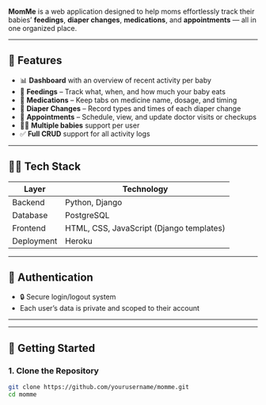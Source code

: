 **MomMe** is a web application designed to help moms effortlessly track their babies’ **feedings**, **diaper changes**, **medications**, and **appointments** — all in one organized place.

---

## 🌟 Features

- 📊 **Dashboard** with an overview of recent activity per baby  
- 🍼 **Feedings** – Track what, when, and how much your baby eats  
- 💊 **Medications** – Keep tabs on medicine name, dosage, and timing  
- 💩 **Diaper Changes** – Record types and times of each diaper change  
- 📅 **Appointments** – Schedule, view, and update doctor visits or checkups  
- 👩‍👧 **Multiple babies** support per user  
- ✅ **Full CRUD** support for all activity logs  

---

## 🧑‍💻 Tech Stack

| Layer        | Technology         |
|--------------|--------------------|
| Backend      | Python, Django     |
| Database     | PostgreSQL         |
| Frontend     | HTML, CSS, JavaScript (Django templates) |
| Deployment   | Heroku  |

---

## 🔐 Authentication

- 🔒 Secure login/logout system
- Each user’s data is private and scoped to their account

---



---

## 🚀 Getting Started

### 1. Clone the Repository

```bash
git clone https://github.com/yourusername/momme.git
cd momme
